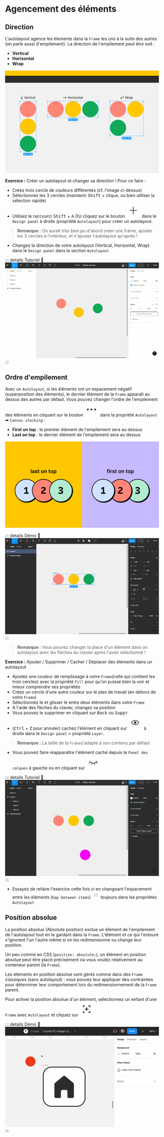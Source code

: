 # Agencement des éléments

## Direction

L'autolayout agence les élements dans la `Frame` les uns à la suite des autres (on parle aussi d'empilement). La direction de l'empilement peut être soit :
- **Vertical**
- **Horizontal**
- **Wrap**

![autolayout direction](../../../assets/img/figma/theory/autolayout/layout-flow/autolayout-direction.png)


**Exercice :** Créer un autolayout et changer sa direction ! Pour ce faire : 
- Créez trois cercle de couleurs différentes (cf. l'image ci-dessus)
- Sélectionnez les 3 cercles (maintenir <kbd>Shift</kbd> + clique, ou bien utiliser la sélection rapide)
- Utilisez le raccourci <kbd>Shift</kbd> + <kbd>A</kbd> OU cliquez sur le bouton <img class="figma-button align-text" alt="autlayout add button" src="../../../assets/img/figma/theory/autolayout/layout-flow/autolayout-add-button.svg"> dans le `Design panel` à droite (propriété `Autolayout`) pour créer un autolayout.

> **Remarque :** On aurait très bien pu d'abord créer une frame, ajouter les 3 cercles à l'intérieur, et n'ajouter l'autolayout qu'après !

- Changez la direction de votre autolayout (Vertical, Horizontal, Wrap) dans le `Design panel` dans la section `Autolayout`

::: details Tutoriel 🎥
![autolayout direction tuto](../../../assets/img/figma/theory/autolayout/layout-flow/autolayout-direction.gif)
:::

## Ordre d'empilement

Avec un `Autolayout`, si les éléments ont un espacement négatif (superposition des éléments), le dernier élément de la `Frame` apparaît au dessus des autres par défaut. Vous pouvez changer l'ordre de l'empilement des éléments en cliquant sur le bouton <img class="figma-button align-text" alt="autolayout more button" src="../../../assets/img/figma/theory/autolayout/layout-flow/autolayout-more-button.svg"> dans la propriété `Autolayout` ➡ `Canvas stacking` :
- **First on top** : le premier élément de l'empilement sera au dessus
- **Last on top** : le dernier élément de l'empilement sera au dessus

![canvas stacking order](../../../assets/img/figma/theory/autolayout/layout-flow/canvas-stacking-order.png)

::: details Démo 🎥
![autolayout stacking](../../../assets/img/figma/theory/autolayout/layout-flow/autolayout-stacking.gif)
:::

> **Remarque :** Vous pouvez changer la place d'un élément dans un autolayout avec les flèches du clavier après l'avoir sélectionné !

**Exercice :** Ajouter / Supprimer / Cacher / Déplacer des éléments dans un autolayout
- Ajoutez une couleur de remplissage à votre `Frame`(celle qui contient les trois cercles) avec la propriété `Fill` pour qu'on puisse bien la voir et mieux comprendre ses propriétés
- Créez un cercle d'une autre couleur sur le plan de travail (en dehors de votre `Frame`)
- Sélectionnez le et glisser le entre deux éléments dans votre `Frame`
- A l'aide des flèches du clavier, changez sa position
- Vous pouvez le supprimer en cliquant sur <kbd>Back</kbd> ou <kbd>Suppr</kbd>
- (<kbd>Ctrl</kbd> + <kbd>Z</kbd> pour annuler) cachez l'élément en cliquant sur <img class="figma-button align-text" alt="visibility button" src="../../../assets/img/figma/theory/autolayout/layout-flow/visibility-button.svg"> à droite dans le `Design panel` > propriété `Layer`.

> **Remarque :** La taille de la `Frame`s'adapte à son contenu par défaut
- Vous pouvez faire réapparaître l'élément caché depuis le `Panel des calques` à gauche ou en cliquant sur <img class="figma-button align-text" alt="visibility off button" src="../../../assets/img/figma/theory/autolayout/layout-flow/visibility-off-button.svg">

::: details Tutoriel 🎥
![autolayout children](../../../assets/img/figma/theory/autolayout/layout-flow/autolayout-children.gif)
:::
- Essayez de refaire l'exercice cette fois ci en changeant l'espacement entre les éléments (`Gap between items`) <img class="figma-button align-text" height="24px" alt="spacing button" src="../../../assets/img/figma/theory/common-icons/spacing-button.svg"> toujours dans les propriétés `Autolayout`

## Position absolue

La position absolue (Absolute position) exclue un élément de l'empilement de l'autolayout tout en le gardant dans la `Frame`. L'élément et ce qui l'entoure s'ignorent l'un l'autre même si on les redimensionne ou change leur position.

Un peu comme en CSS (<code>position: absolute;</code>), un élément en position absolue peut être placé précisément où vous voulez relativement au conteneur parent (la `Frame`).

Les éléments en position absolue sont gérés comme dans des `Frame` classiques (sans autolayout) : vous pouvez leur appliquer des contraintes pour déterminer leur comportement lors du redimensionnement de la `Frame` parent.

Pour activer la position absolue d'un élément, sélectionnez un enfant d'une `Frame` avec `Autolayout` et cliquez sur <img class="figma-button align-text" alt="absolute button" src="../../../assets/img/figma/theory/autolayout/layout-flow/absolute-button.svg">

::: details Démo 🎥
![absolute position](../../../assets/img/figma/theory/autolayout/layout-flow/absolute-position.gif)
:::